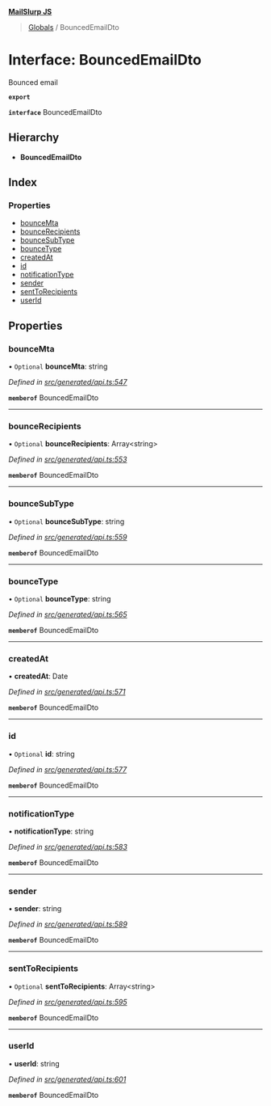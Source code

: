 **[MailSlurp JS](../README.md)**

> [Globals](../README.md) / BouncedEmailDto

# Interface: BouncedEmailDto

Bounced email

**`export`** 

**`interface`** BouncedEmailDto

## Hierarchy

* **BouncedEmailDto**

## Index

### Properties

* [bounceMta](bouncedemaildto.md#bouncemta)
* [bounceRecipients](bouncedemaildto.md#bouncerecipients)
* [bounceSubType](bouncedemaildto.md#bouncesubtype)
* [bounceType](bouncedemaildto.md#bouncetype)
* [createdAt](bouncedemaildto.md#createdat)
* [id](bouncedemaildto.md#id)
* [notificationType](bouncedemaildto.md#notificationtype)
* [sender](bouncedemaildto.md#sender)
* [sentToRecipients](bouncedemaildto.md#senttorecipients)
* [userId](bouncedemaildto.md#userid)

## Properties

### bounceMta

• `Optional` **bounceMta**: string

*Defined in [src/generated/api.ts:547](https://github.com/mailslurp/mailslurp-client/blob/cce5bf2/src/generated/api.ts#L547)*

**`memberof`** BouncedEmailDto

___

### bounceRecipients

• `Optional` **bounceRecipients**: Array\<string>

*Defined in [src/generated/api.ts:553](https://github.com/mailslurp/mailslurp-client/blob/cce5bf2/src/generated/api.ts#L553)*

**`memberof`** BouncedEmailDto

___

### bounceSubType

• `Optional` **bounceSubType**: string

*Defined in [src/generated/api.ts:559](https://github.com/mailslurp/mailslurp-client/blob/cce5bf2/src/generated/api.ts#L559)*

**`memberof`** BouncedEmailDto

___

### bounceType

• `Optional` **bounceType**: string

*Defined in [src/generated/api.ts:565](https://github.com/mailslurp/mailslurp-client/blob/cce5bf2/src/generated/api.ts#L565)*

**`memberof`** BouncedEmailDto

___

### createdAt

•  **createdAt**: Date

*Defined in [src/generated/api.ts:571](https://github.com/mailslurp/mailslurp-client/blob/cce5bf2/src/generated/api.ts#L571)*

**`memberof`** BouncedEmailDto

___

### id

• `Optional` **id**: string

*Defined in [src/generated/api.ts:577](https://github.com/mailslurp/mailslurp-client/blob/cce5bf2/src/generated/api.ts#L577)*

**`memberof`** BouncedEmailDto

___

### notificationType

•  **notificationType**: string

*Defined in [src/generated/api.ts:583](https://github.com/mailslurp/mailslurp-client/blob/cce5bf2/src/generated/api.ts#L583)*

**`memberof`** BouncedEmailDto

___

### sender

•  **sender**: string

*Defined in [src/generated/api.ts:589](https://github.com/mailslurp/mailslurp-client/blob/cce5bf2/src/generated/api.ts#L589)*

**`memberof`** BouncedEmailDto

___

### sentToRecipients

• `Optional` **sentToRecipients**: Array\<string>

*Defined in [src/generated/api.ts:595](https://github.com/mailslurp/mailslurp-client/blob/cce5bf2/src/generated/api.ts#L595)*

**`memberof`** BouncedEmailDto

___

### userId

•  **userId**: string

*Defined in [src/generated/api.ts:601](https://github.com/mailslurp/mailslurp-client/blob/cce5bf2/src/generated/api.ts#L601)*

**`memberof`** BouncedEmailDto
